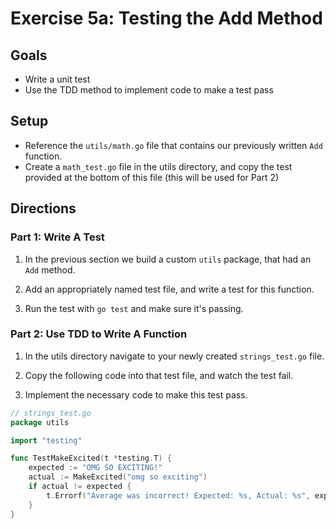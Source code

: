 # Exercise 5a: Testing the Add Method

## Goals

- Write a unit test
- Use the TDD method to implement code to make a test pass

## Setup

- Reference the `utils/math.go` file that contains our previously written `Add` function.
- Create a `math_test.go` file in the utils directory, and copy the test provided at the bottom of this file (this will
  be used for Part 2)

## Directions

### Part 1: Write A Test

1. In the previous section we build a custom `utils` package, that had an `Add` method.

2. Add an appropriately named test file, and write a test for this function.

3. Run the test with `go test` and make sure it's passing.

### Part 2: Use TDD to Write A Function

1. In the utils directory navigate to your newly created `strings_test.go` file.

2. Copy the following code into that test file, and watch the test fail.

3. Implement the necessary code to make this test pass.

```go
// strings_test.go
package utils

import "testing"

func TestMakeExcited(t *testing.T) {
	expected := "OMG SO EXCITING!"
	actual := MakeExcited("omg so exciting")
	if actual != expected {
		t.Errorf("Average was incorrect! Expected: %s, Actual: %s", expected, actual)
	}
}
```